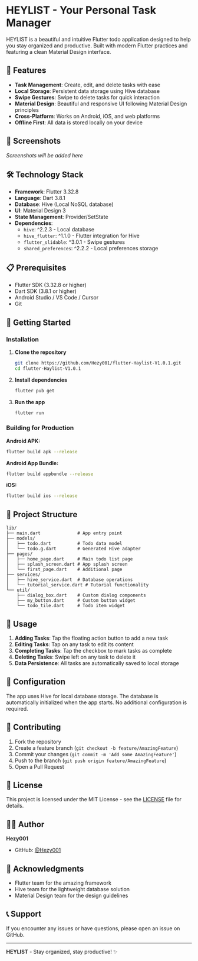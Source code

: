 # HEYLIST - Your Personal Task Manager

HEYLIST is a beautiful and intuitive Flutter todo application designed to help you stay organized and productive. Built with modern Flutter practices and featuring a clean Material Design interface.

## 🚀 Features

- **Task Management**: Create, edit, and delete tasks with ease
- **Local Storage**: Persistent data storage using Hive database
- **Swipe Gestures**: Swipe to delete tasks for quick interaction
- **Material Design**: Beautiful and responsive UI following Material Design principles
- **Cross-Platform**: Works on Android, iOS, and web platforms
- **Offline First**: All data is stored locally on your device

## 📱 Screenshots

*Screenshots will be added here*

## 🛠️ Technology Stack

- **Framework**: Flutter 3.32.8
- **Language**: Dart 3.8.1
- **Database**: Hive (Local NoSQL database)
- **UI**: Material Design 3
- **State Management**: Provider/SetState
- **Dependencies**:
  - `hive`: ^2.2.3 - Local database
  - `hive_flutter`: ^1.1.0 - Flutter integration for Hive
  - `flutter_slidable`: ^3.0.1 - Swipe gestures
  - `shared_preferences`: ^2.2.2 - Local preferences storage

## 📋 Prerequisites

- Flutter SDK (3.32.8 or higher)
- Dart SDK (3.8.1 or higher)
- Android Studio / VS Code / Cursor
- Git

## 🚀 Getting Started

### Installation

1. **Clone the repository**
   ```bash
   git clone https://github.com/Hezy001/flutter-Haylist-V1.0.1.git
   cd flutter-Haylist-V1.0.1
   ```

2. **Install dependencies**
   ```bash
   flutter pub get
   ```

3. **Run the app**
   ```bash
   flutter run
   ```

### Building for Production

**Android APK:**
```bash
flutter build apk --release
```

**Android App Bundle:**
```bash
flutter build appbundle --release
```

**iOS:**
```bash
flutter build ios --release
```

## 📁 Project Structure

```
lib/
├── main.dart              # App entry point
├── models/
│   ├── todo.dart          # Todo data model
│   └── todo.g.dart        # Generated Hive adapter
├── pages/
│   ├── home_page.dart     # Main todo list page
│   ├── splash_screen.dart # App splash screen
│   └── first_page.dart    # Additional page
├── services/
│   ├── hive_service.dart  # Database operations
│   └── tutorial_service.dart # Tutorial functionality
└── util/
    ├── dialog_box.dart    # Custom dialog components
    ├── my_button.dart     # Custom button widget
    └── todo_tile.dart     # Todo item widget
```

## 🎯 Usage

1. **Adding Tasks**: Tap the floating action button to add a new task
2. **Editing Tasks**: Tap on any task to edit its content
3. **Completing Tasks**: Tap the checkbox to mark tasks as complete
4. **Deleting Tasks**: Swipe left on any task to delete it
5. **Data Persistence**: All tasks are automatically saved to local storage

## 🔧 Configuration

The app uses Hive for local database storage. The database is automatically initialized when the app starts. No additional configuration is required.

## 🤝 Contributing

1. Fork the repository
2. Create a feature branch (`git checkout -b feature/AmazingFeature`)
3. Commit your changes (`git commit -m 'Add some AmazingFeature'`)
4. Push to the branch (`git push origin feature/AmazingFeature`)
5. Open a Pull Request

## 📄 License

This project is licensed under the MIT License - see the [LICENSE](LICENSE) file for details.

## 👨‍💻 Author

**Hezy001**
- GitHub: [@Hezy001](https://github.com/Hezy001)

## 🙏 Acknowledgments

- Flutter team for the amazing framework
- Hive team for the lightweight database solution
- Material Design team for the design guidelines

## 📞 Support

If you encounter any issues or have questions, please open an issue on GitHub.

---

**HEYLIST** - Stay organized, stay productive! ✨
